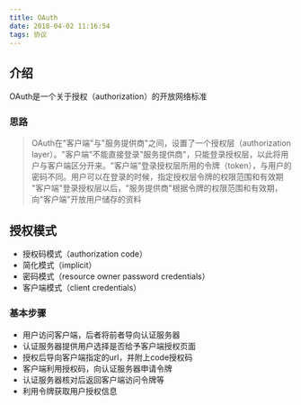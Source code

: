 ```yaml
---
title: OAuth
date: 2018-04-02 11:16:54
tags: 协议
---
```


## 介绍
OAuth是一个关于授权（authorization）的开放网络标准

### 思路
> OAuth在"客户端"与"服务提供商"之间，设置了一个授权层（authorization layer）。"客户端"不能直接登录"服务提供商"，只能登录授权层，以此将用户与客户端区分开来。"客户端"登录授权层所用的令牌（token），与用户的密码不同。用户可以在登录的时候，指定授权层令牌的权限范围和有效期
> "客户端"登录授权层以后，"服务提供商"根据令牌的权限范围和有效期，向"客户端"开放用户储存的资料

## 授权模式
- 授权码模式（authorization code）
- 简化模式（implicit）
- 密码模式（resource owner password credentials）
- 客户端模式（client credentials）

### 基本步骤
- 用户访问客户端，后者将前者导向认证服务器
- 认证服务器提供用户选择是否给予客户端授权页面
- 授权后导向客户端指定的url，并附上code授权码
- 客户端利用授权码，向认证服务器申请令牌
- 认证服务器核对后返回客户端访问令牌等
- 利用令牌获取用户授权信息
